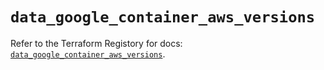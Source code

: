 # `data_google_container_aws_versions`

Refer to the Terraform Registory for docs: [`data_google_container_aws_versions`](https://registry.terraform.io/providers/hashicorp/google/5.7.0/docs/data-sources/container_aws_versions).

